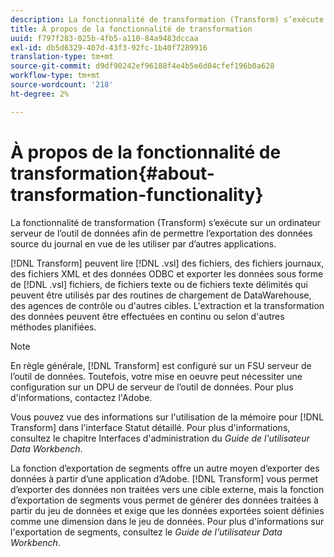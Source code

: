 ```yaml
---
description: La fonctionnalité de transformation (Transform) s’exécute sur un ordinateur serveur de l’outil de données afin de permettre l’exportation des données source du journal en vue de les utiliser par d’autres applications.
title: À propos de la fonctionnalité de transformation
uuid: f797f283-025b-4fb5-a110-84a9483dccaa
exl-id: db5d6329-407d-43f3-92fc-1b40f7289916
translation-type: tm+mt
source-git-commit: d9df90242ef96188f4e4b5e6d04cfef196b0a628
workflow-type: tm+mt
source-wordcount: '218'
ht-degree: 2%

---
```


# À propos de la fonctionnalité de transformation{#about-transformation-functionality}

La fonctionnalité de transformation (Transform) s’exécute sur un ordinateur serveur de l’outil de données afin de permettre l’exportation des données source du journal en vue de les utiliser par d’autres applications.

[!DNL Transform] peuvent lire  [!DNL .vsl] des fichiers, des fichiers journaux, des fichiers XML et des données ODBC et exporter les données sous forme de  [!DNL .vsl] fichiers, de fichiers texte ou de fichiers texte délimités qui peuvent être utilisés par des routines de chargement de DataWarehouse, des agences de contrôle ou d&#39;autres cibles. L&#39;extraction et la transformation des données peuvent être effectuées en continu ou selon d&#39;autres méthodes planifiées.

>[!NOTE]
>
>En règle générale, [!DNL Transform] est configuré sur un FSU serveur de l’outil de données. Toutefois, votre mise en oeuvre peut nécessiter une configuration sur un DPU de serveur de l’outil de données. Pour plus d&#39;informations, contactez l&#39;Adobe.

Vous pouvez vue des informations sur l&#39;utilisation de la mémoire pour [!DNL Transform] dans l&#39;interface Statut détaillé. Pour plus d&#39;informations, consultez le chapitre Interfaces d&#39;administration du *Guide de l&#39;utilisateur Data Workbench*.

La fonction d’exportation de segments offre un autre moyen d’exporter des données à partir d’une application d’Adobe. [!DNL Transform] vous permet d’exporter des données non traitées vers une cible externe, mais la fonction d’exportation de segments vous permet de générer des données traitées à partir du jeu de données et exige que les données exportées soient définies comme une dimension dans le jeu de données. Pour plus d&#39;informations sur l&#39;exportation de segments, consultez le *Guide de l&#39;utilisateur Data Workbench*.
